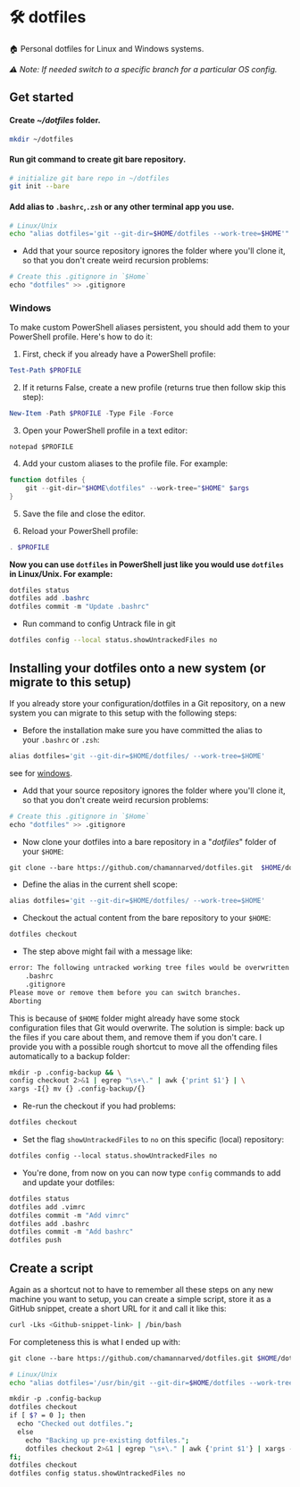 # 🛠️ dotfiles
🏠 Personal dotfiles for Linux and Windows systems.

_⚠️ Note: If needed switch to a specific branch for a particular OS config._

## Get started

#### Create *~/dotfiles* folder.
```bash
mkdir ~/dotfiles
```

#### Run git command to create git bare repository.
```bash
# initialize git bare repo in ~/dotfiles
git init --bare
```

#### Add alias to `.bashrc`,`.zsh` or any other terminal app you use.
```bash
# Linux/Unix
echo "alias dotfiles='git --git-dir=$HOME/dotfiles --work-tree=$HOME'" >> $HOME/.bashrc
```

- Add that your source repository ignores the folder where you'll clone it, so that you don't create weird recursion problems:

```bash
# Create this .gitignore in `$Home` 
echo "dotfiles" >> .gitignore
```

### **Windows**
To make custom PowerShell aliases persistent, you should add them to your PowerShell profile. Here's how to do it:

1. First, check if you already have a PowerShell profile:

```powershell
Test-Path $PROFILE
```

2. If it returns False, create a new profile (returns true then follow skip this step):
```powershell
New-Item -Path $PROFILE -Type File -Force
```

3. Open your PowerShell profile in a text editor:
```powershelll
notepad $PROFILE
```

4. Add your custom aliases to the profile file. For example:
```powershell
function dotfiles {
    git --git-dir="$HOME\dotfiles" --work-tree="$HOME" $args
}
```

5. Save the file and close the editor.

6. Reload your PowerShell profile:
```powershell
. $PROFILE
```

**Now you can use `dotfiles` in PowerShell just like you would use `dotfiles` in Linux/Unix. For example:**
```powershell
dotfiles status
dotfiles add .bashrc
dotfiles commit -m "Update .bashrc"
```


- Run command to config Untrack file in git
```bash
dotfiles config --local status.showUntrackedFiles no
```




## Installing your dotfiles onto a new system (or migrate to this setup)

If you already store your configuration/dotfiles in a Git repository, on a new system you can migrate to this setup with the following steps:

- Before the installation make sure you have committed the alias to your `.bashrc` or `.zsh`:

```bash
alias dotfiles='git --git-dir=$HOME/dotfiles/ --work-tree=$HOME'
```

see for [windows](#windows).

- Add that your source repository ignores the folder where you'll clone it, so that you don't create weird recursion problems:

```bash
# Create this .gitignore in `$Home` 
echo "dotfiles" >> .gitignore
```

- Now clone your dotfiles into a bare repository in a "_dotfiles_" folder of your `$HOME`:

```bash
git clone --bare https://github.com/chamannarved/dotfiles.git  $HOME/dotfiles
```

- Define the alias in the current shell scope:

```bash
alias dotfiles='git --git-dir=$HOME/dotfiles/ --work-tree=$HOME'
```

- Checkout the actual content from the bare repository to your `$HOME`:

```bash
dotfiles checkout
```

- The step above might fail with a message like:

```bash
error: The following untracked working tree files would be overwritten by checkout:
    .bashrc
    .gitignore
Please move or remove them before you can switch branches.
Aborting
```

This is because of `$HOME` folder might already have some stock configuration files that Git would overwrite. The solution is simple: back up the files if you care about them, and remove them if you don't care. I provide you with a possible rough shortcut to move all the offending files automatically to a backup folder:

```bash
mkdir -p .config-backup && \
config checkout 2>&1 | egrep "\s+\." | awk {'print $1'} | \
xargs -I{} mv {} .config-backup/{}
```

- Re-run the checkout if you had problems:

```bash
dotfiles checkout
```

- Set the flag `showUntrackedFiles` to `no` on this specific (local) repository:

```bash
dotfiles config --local status.showUntrackedFiles no
```

- You're done, from now on you can now type `config` commands to add and update your dotfiles:

```bash
dotfiles status
dotfiles add .vimrc
dotfiles commit -m "Add vimrc"
dotfiles add .bashrc
dotfiles commit -m "Add bashrc"
dotfiles push
```


## Create a script
Again as a shortcut not to have to remember all these steps on any new machine you want to setup, you can create a simple script, store it as a GitHub snippet, create a short URL for it and call it like this:

```bash
curl -Lks <Github-snippet-link> | /bin/bash
```

For completeness this is what I ended up with:

```bash
git clone --bare https://github.com/chamannarved/dotfiles.git $HOME/dotfiles

# Linux/Unix
echo "alias dotfiles='/usr/bin/git --git-dir=$HOME/dotfiles --work-tree=$HOME'" >> $HOME/.bashrc

mkdir -p .config-backup
dotfiles checkout
if [ $? = 0 ]; then
  echo "Checked out dotfiles.";
  else
    echo "Backing up pre-existing dotfiles.";
    dotfiles checkout 2>&1 | egrep "\s+\." | awk {'print $1'} | xargs -I{} mv {} .config-backup/{}
fi;
dotfiles checkout
dotfiles config status.showUntrackedFiles no
```
